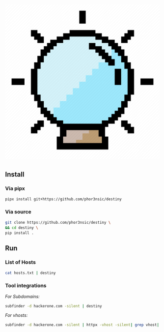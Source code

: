 # <p align="center" width="15px" heigth="15px">![](img/banner.png)</p>

## Install

### Via pipx
```sh
pipx install git+https://github.com/phor3nsic/destiny
```

### Via source
```sh
git clone https://github.com/phor3nsic/destiny \
&& cd destiny \
pip install .
```

## Run

### List of Hosts
```sh
cat hosts.txt | destiny
```

### Tool integrations

_For Subdomains:_

```sh
subfinder -d hackerone.com -silent | destiny
```

_For vhosts:_
```sh
subfinder -d hackerone.com -silent | httpx -vhost -silent| grep vhost| awk -F ' ' '{print $1}'| awk -F 'https://' '{print $2}'| destiny
```